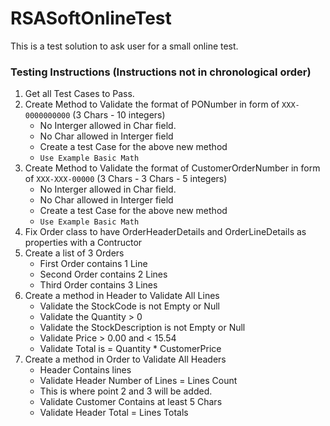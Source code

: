 # RSASoftOnlineTest
 
This is a test solution to ask user for a small online test.

### Testing Instructions (Instructions not in chronological order)
1. Get all Test Cases to Pass.
2. Create Method to Validate the format of PONumber in form of `XXX-0000000000` (3 Chars - 10 integers)
	* No Interger allowed in Char field. 
	* No Char allowed in Interger field
	* Create a test Case for the above new method
	* `Use Example Basic Math`
3. Create Method to Validate the format of CustomerOrderNumber in form of `XXX-XXX-00000` (3 Chars - 3 Chars - 5 integers)
	* No Interger allowed in Char field. 
	* No Char allowed in Interger field
	* Create a test Case for the above new method
	* `Use Example Basic Math`
4. Fix Order class to have OrderHeaderDetails and OrderLineDetails as properties with a Contructor
5. Create a list of 3 Orders
	* First Order contains 1 Line
	* Second Order contains 2 Lines
	* Third Order contains 3 Lines
6. Create a method in Header to Validate All Lines
	* Validate the StockCode is not Empty or Null
	* Validate the Quantity > 0
	* Validate the StockDescription is not Empty or Null
	* Validate Price > 0.00 and < 15.54
	* Validate Total is = Quantity * CustomerPrice
7. Create a method in Order to Validate All Headers
	* Header Contains lines
	* Validate Header Number of Lines = Lines Count
	* This is where point 2 and 3 will be added.
	* Validate Customer Contains at least 5 Chars
	* Validate Header Total = Lines Totals
